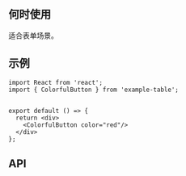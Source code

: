 ## 何时使用

适合表单场景。

## 示例

```tsx
import React from 'react';
import { ColorfulButton } from 'example-table';


export default () => {
  return <div>
    <ColorfulButton color="red"/>
  </div>
};
```

## API

<API hideTitle  src="@/components/colorful-button/colorful-button.tsx" />
